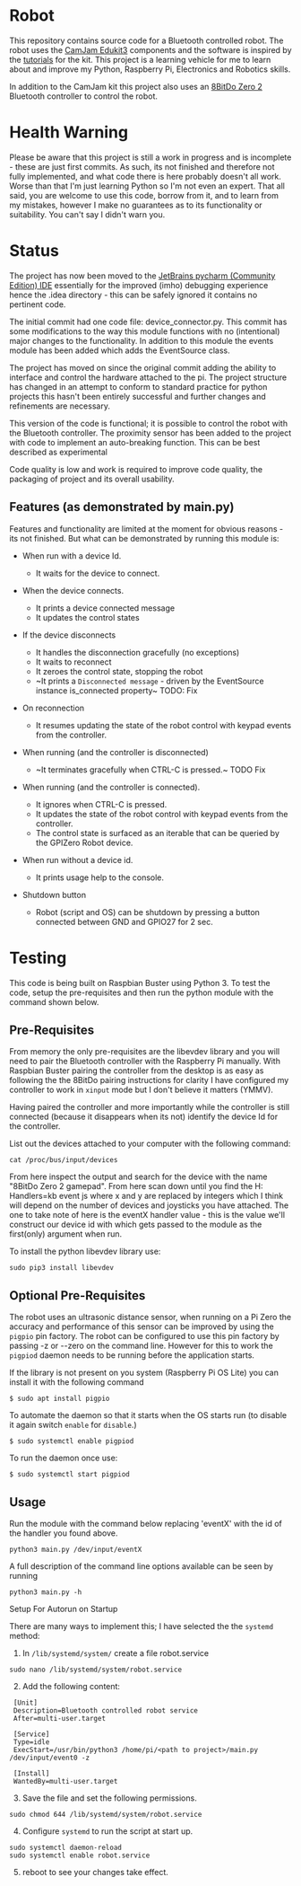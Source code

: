 Robot
=====
This repository contains source code for a Bluetooth controlled robot. The robot uses the [CamJam Edukit3](https://camjam.me/?page_id=1035) components and the software is inspired by the [tutorials](https://github.com/CamJam-EduKit/EduKit3/tree/master/CamJam%20Edukit%203%20-%20GPIO%20Zero) for the kit. This project is a learning vehicle for me to learn about and improve my Python, Raspberry Pi, Electronics and Robotics skills. 

In addition to the CamJam kit this project also uses an [8BitDo Zero 2](https://www.8bitdo.com/zero2/) Bluetooth controller to control the robot.

Health Warning
==============
Please be aware that this project is still a work in progress and is incomplete - these are just first commits. As such, its not finished and therefore not fully implemented, and what code there is here probably doesn't all work. Worse than that I'm just learning Python so I'm not even an expert. That all said, you are welcome to use this code, borrow from it, and to learn from my mistakes, however I make no guarantees as to its functionality or suitability. You can't say I didn't warn you.

Status
======
The project has now been moved to the [JetBrains pycharm (Community Edition) IDE](https://www.jetbrains.com/pycharm/) essentially for the improved (imho) debugging experience hence the .idea directory - this can be safely ignored it contains no pertinent code.

The initial commit had one code file: device_connector.py. This commit has some modifications to the way this module functions with no (intentional) major changes to the functionality. In addition to this module the events module has been added which adds the EventSource class.  

The project has moved on since the original commit adding the ability to interface and control the hardware attached to the pi. The project structure has changed in an attempt to conform to standard practice for python projects this hasn't been entirely successful and further changes and refinements are necessary.

This version of the code is functional; it is possible to control the robot with the Bluetooth controller. The proximity sensor has been added to the project with code to implement an auto-breaking function. This can be best described as experimental 

Code quality is low and work is required to improve code quality, the packaging of project and its overall usability. 

Features (as demonstrated by main.py)
--------
Features and functionality are limited at the moment for obvious reasons - its not finished. But what can be demonstrated by running this module is:

* When run with a device Id.
  - It waits for the device to connect.

* When the device connects.
  - It prints a device connected message
  - It updates the control states

* If the device disconnects
  - It handles the disconnection gracefully (no exceptions)
  - It waits to reconnect 
  - It zeroes the control state, stopping the robot
  - ~It prints a `Disconnected message` - driven by the EventSource instance is_connected property~ TODO: Fix

* On reconnection 
  - It resumes updating the state of the robot control with keypad events from the controller.

* When running (and the controller is disconnected)
  - ~It terminates gracefully when CTRL-C is pressed.~ TODO Fix

* When running (and the controller is connected).
  - It ignores when CTRL-C is pressed.
  - It updates the state of the robot control with keypad events from the controller.
  - The control state is surfaced as an iterable that can be queried by the GPIZero Robot device.

* When run without a device id.
  - It prints usage help to the console.
  
* Shutdown button 
  - Robot (script and OS) can be shutdown by pressing a button connected between GND and GPIO27 for 2 sec. 
 
Testing
=======
This code is being built on Raspbian Buster using Python 3. To test the code, setup the pre-requisites and then run the python module with the command shown below.

Pre-Requisites
--------------
From memory the only pre-requisites are the libevdev library and you will need to pair the Bluetooth controller with the Raspberry Pi manually. With Raspbian Buster pairing the controller from the desktop is as easy as following the the 8BitDo pairing instructions for clarity I have configured my controller to work in `xinput` mode but I don't believe it matters (YMMV).

Having paired the controller and more importantly while the controller is still connected (because it disappears when its not) identify the device Id for the controller. 

List out the devices attached to your computer with the following command:

```
cat /proc/bus/input/devices

```

From here inspect the output and search for the device with the name "8BitDo Zero 2 gamepad". From here scan down until you find the H: Handlers=kb event<x> js<y> where x and y are replaced by integers which I think will depend on the number of devices and joysticks you have attached. The one to take note of here is the eventX handler value - this is the value we'll construct our device id with which gets passed to the module as the first(only) argument when run. 

To install the python libevdev library use:

```
sudo pip3 install libevdev
```

Optional Pre-Requisites
-----------------------

The robot uses an ultrasonic distance sensor, when running on a Pi Zero the accuracy and performance of this sensor can be improved by using the `pigpio` pin factory. The robot can be configured to use this pin factory by passing -z or --zero on the command line. However for this to work the `pigpiod` daemon needs to be running before the application starts.

If the library is not present on you system (Raspberry Pi OS Lite) you can install it with the following command
```
$ sudo apt install pigpio

```
To automate the daemon so that it starts when the OS starts run (to disable it again switch `enable` for `disable`.)
```
$ sudo systemctl enable pigpiod

```
To run the daemon once use:
```
$ sudo systemctl start pigpiod

``` 

Usage
-----
Run the module with the command below replacing 'eventX' with the id of the handler you found above.

```
python3 main.py /dev/input/eventX

```

A full description of the command line options available can be seen  by running 

```
python3 main.py -h

```

Setup For Autorun on Startup

There are many ways to implement this; I have selected the the `systemd` method:

1. In `/lib/systemd/system/` create a file robot.service 
```
sudo nano /lib/systemd/system/robot.service
```
2. Add the following content:
```
 [Unit]
 Description=Bluetooth controlled robot service
 After=multi-user.target

 [Service]
 Type=idle
 ExecStart=/usr/bin/python3 /home/pi/<path to project>/main.py /dev/input/event0 -z

 [Install]
 WantedBy=multi-user.target

```
3. Save the file and set the following permissions.
```
sudo chmod 644 /lib/systemd/system/robot.service
```
4. Configure `systemd` to run the script at start up.
```
sudo systemctl daemon-reload
sudo systemctl enable robot.service
```

5. reboot to see your changes take effect.